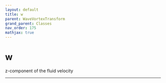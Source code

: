 ```yaml
---
layout: default
title: w
parent: WaveVortexTransform
grand_parent: Classes
nav_order: 175
mathjax: true
---
```


#  w

z-component of the fluid velocity


---

